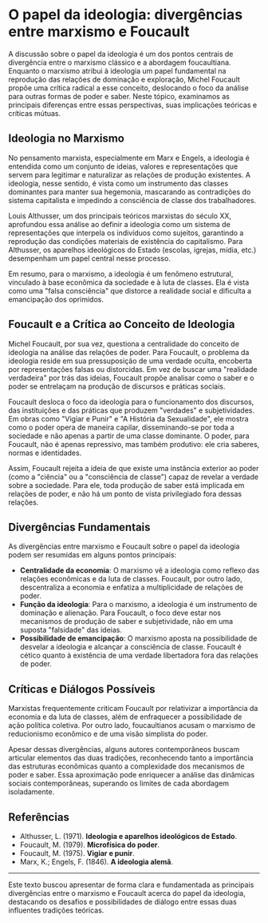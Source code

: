 # O papel da ideologia: divergências entre marxismo e Foucault

A discussão sobre o papel da ideologia é um dos pontos centrais de divergência entre o marxismo clássico e a abordagem foucaultiana. Enquanto o marxismo atribui à ideologia um papel fundamental na reprodução das relações de dominação e exploração, Michel Foucault propõe uma crítica radical a esse conceito, deslocando o foco da análise para outras formas de poder e saber. Neste tópico, examinamos as principais diferenças entre essas perspectivas, suas implicações teóricas e críticas mútuas.

## Ideologia no Marxismo

No pensamento marxista, especialmente em Marx e Engels, a ideologia é entendida como um conjunto de ideias, valores e representações que servem para legitimar e naturalizar as relações de produção existentes. A ideologia, nesse sentido, é vista como um instrumento das classes dominantes para manter sua hegemonia, mascarando as contradições do sistema capitalista e impedindo a consciência de classe dos trabalhadores.

Louis Althusser, um dos principais teóricos marxistas do século XX, aprofundou essa análise ao definir a ideologia como um sistema de representações que interpela os indivíduos como sujeitos, garantindo a reprodução das condições materiais de existência do capitalismo. Para Althusser, os aparelhos ideológicos do Estado (escolas, igrejas, mídia, etc.) desempenham um papel central nesse processo.

Em resumo, para o marxismo, a ideologia é um fenômeno estrutural, vinculado à base econômica da sociedade e à luta de classes. Ela é vista como uma "falsa consciência" que distorce a realidade social e dificulta a emancipação dos oprimidos.

## Foucault e a Crítica ao Conceito de Ideologia

Michel Foucault, por sua vez, questiona a centralidade do conceito de ideologia na análise das relações de poder. Para Foucault, o problema da ideologia reside em sua pressuposição de uma verdade oculta, encoberta por representações falsas ou distorcidas. Em vez de buscar uma "realidade verdadeira" por trás das ideias, Foucault propõe analisar como o saber e o poder se entrelaçam na produção de discursos e práticas sociais.

Foucault desloca o foco da ideologia para o funcionamento dos discursos, das instituições e das práticas que produzem "verdades" e subjetividades. Em obras como "Vigiar e Punir" e "A História da Sexualidade", ele mostra como o poder opera de maneira capilar, disseminando-se por toda a sociedade e não apenas a partir de uma classe dominante. O poder, para Foucault, não é apenas repressivo, mas também produtivo: ele cria saberes, normas e identidades.

Assim, Foucault rejeita a ideia de que existe uma instância exterior ao poder (como a "ciência" ou a "consciência de classe") capaz de revelar a verdade sobre a sociedade. Para ele, toda produção de saber está implicada em relações de poder, e não há um ponto de vista privilegiado fora dessas relações.

## Divergências Fundamentais

As divergências entre marxismo e Foucault sobre o papel da ideologia podem ser resumidas em alguns pontos principais:

- **Centralidade da economia**: O marxismo vê a ideologia como reflexo das relações econômicas e da luta de classes. Foucault, por outro lado, descentraliza a economia e enfatiza a multiplicidade de relações de poder.
- **Função da ideologia**: Para o marxismo, a ideologia é um instrumento de dominação e alienação. Para Foucault, o foco deve estar nos mecanismos de produção de saber e subjetividade, não em uma suposta "falsidade" das ideias.
- **Possibilidade de emancipação**: O marxismo aposta na possibilidade de desvelar a ideologia e alcançar a consciência de classe. Foucault é cético quanto à existência de uma verdade libertadora fora das relações de poder.

## Críticas e Diálogos Possíveis

Marxistas frequentemente criticam Foucault por relativizar a importância da economia e da luta de classes, além de enfraquecer a possibilidade de ação política coletiva. Por outro lado, foucaultianos acusam o marxismo de reducionismo econômico e de uma visão simplista do poder.

Apesar dessas divergências, alguns autores contemporâneos buscam articular elementos das duas tradições, reconhecendo tanto a importância das estruturas econômicas quanto a complexidade dos mecanismos de poder e saber. Essa aproximação pode enriquecer a análise das dinâmicas sociais contemporâneas, superando os limites de cada abordagem isoladamente.

## Referências

- Althusser, L. (1971). **Ideologia e aparelhos ideológicos de Estado**.
- Foucault, M. (1979). **Microfísica do poder**.
- Foucault, M. (1975). **Vigiar e punir**.
- Marx, K.; Engels, F. (1846). **A ideologia alemã**.

___

Este texto buscou apresentar de forma clara e fundamentada as principais divergências entre o marxismo e Foucault acerca do papel da ideologia, destacando os desafios e possibilidades de diálogo entre essas duas influentes tradições teóricas.